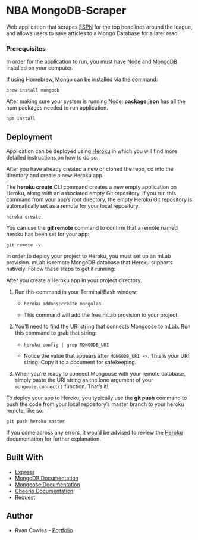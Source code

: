 # NBA MongoDB-Scraper

Web application that scrapes [ESPN](https://espn.com/nba) for the top headlines around the league, and allows users to save articles to a Mongo Database for a later read.

### Prerequisites

In order for the application to run, you must have [Node](https://docs.npmjs.com/getting-started/installing-node) and [MongoDB](https://docs.mongodb.com/manual/installation/) installed on your computer.

If using Homebrew, Mongo can be installed via the command: 

```
brew install mongodb
```

After making sure your system is running Node, **package.json** has all the npm packages needed to run application.

```
npm install
```

## Deployment

Application can be deployed using [Heroku](https://devcenter.heroku.com/articles/git) in which you will find more detailed instructions on how to do so. 

After you have already created a new or cloned the repo, cd into the directory and create a new Heroku app.

The **heroku create** CLI command creates a new empty application on Heroku, along with an associated empty Git repository. If you run this command from your app’s root directory, the empty Heroku Git repository is automatically set as a remote for your local repository.

```
heroku create
```
You can use the **git remote** command to confirm that a remote named heroku has been set for your app:

```
git remote -v
```

In order to deploy your project to Heroku, you must set up an mLab provision. mLab is remote MongoDB database that Heroku supports natively. Follow these steps to get it running:

After you create a Heroku app in your project directory. 

1. Run this command in your Terminal/Bash window: 

    * `heroku addons:create mongolab`

    * This command will add the free mLab provision to your project.

2. You'll need to find the URI string that connects Mongoose to mLab. Run this command to grab that string: 

    * `heroku config | grep MONGODB_URI`

    * Notice the value that appears after `MONGODB_URI =>`. This is your URI string. Copy it to a document for safekeeping.

3. When you’re ready to connect Mongoose with your remote database, simply paste the URI string as the lone argument of your `mongoose.connect()` function. That’s it!

To deploy your app to Heroku, you typically use the **git push** command to push the code from your local repository’s master branch to your heroku remote, like so:

```
git push heroku master
```

If you come across any errors, it would be advised to review the [Heroku](https://devcenter.heroku.com/articles/git) documentation for further explanation.

## Built With

* [Express](https://expressjs.com/)
* [MongoDB Documentation](https://docs.mongodb.com/manual/)
* [Mongoose Documentation](http://mongoosejs.com/docs/api.html)
* [Cheerio Documentation](https://github.com/cheeriojs/cheerio)
* [Request](https://github.com/request/request)

## Author

* Ryan Cowles - [Portfolio](https://rcowles.com)
